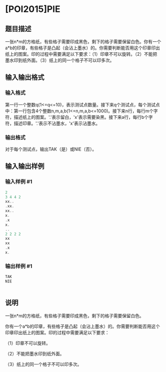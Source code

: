 # [POI2015]PIE

## 题目描述

一张n\*m的方格纸，有些格子需要印成黑色，剩下的格子需要保留白色。你有一个a\*b的印章，有些格子是凸起（会沾上墨水）的。你需要判断能否用这个印章印出纸上的图案。印的过程中需要满足以下要求：（1）印章不可以旋转。（2）不能把墨水印到纸外面。（3）纸上的同一个格子不可以印多次。

## 输入输出格式

### 输入格式

第一行一个整数q(1<=q<=10)，表示测试点数量。接下来q个测试点，每个测试点中：第一行包含4个整数n,m,a,b(1<=n,m,a,b<=1000)。接下来n行，每行m个字符，描述纸上的图案。'.'表示留白，'x'表示需要染黑。接下来a行，每行b个字符，描述印章。'.'表示不沾墨水，'x'表示沾墨水。

### 输出格式

对于每个测试点，输出TAK（是）或NIE（否）。

## 输入输出样例

### 输入样例 #1

```cpp
2
3 4 4 2
xx..
.xx.
xx..
x.
.x
x.
..
2 2 2 2
xx
xx
.x
x.
```


### 输出样例 #1

```cpp
TAK
NIE
 
```


## 说明

一张n\*m的方格纸，有些格子需要印成黑色，剩下的格子需要保留白色。

你有一个a\*b的印章，有些格子是凸起（会沾上墨水）的。你需要判断能否用这个印章印出纸上的图案。印的过程中需要满足以下要求：

（1）印章不可以旋转。

（2）不能把墨水印到纸外面。

（3）纸上的同一个格子不可以印多次。

